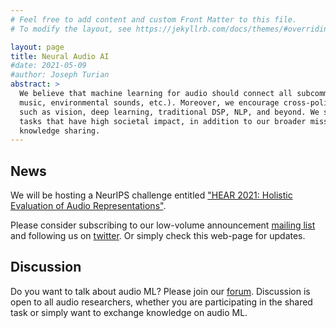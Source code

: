 ```yaml
---
# Feel free to add content and custom Front Matter to this file.
# To modify the layout, see https://jekyllrb.com/docs/themes/#overriding-theme-defaults

layout: page
title: Neural Audio AI
#date: 2021-05-09
#author: Joseph Turian
abstract: >
  We believe that machine learning for audio should connect all subcommunities of audio ML researchers (speech,
  music, environmental sounds, etc.). Moreover, we encourage cross-polination of audio ML research with adjacent fields,
  such as vision, deep learning, traditional DSP, NLP, and beyond. We specifically encourage benchmarking on audio ML
  tasks that have high societal impact, in addition to our broader mission of promoting cross-domain evaluation and
  knowledge sharing.
---
```


## News

We will be hosting a NeurIPS challenge entitled ["HEAR 2021: Holistic Evaluation of Audio
Representations"](hear2021-holistic-evaluation-of-audio-representations.html).

Please consider subscribing to our low-volume announcement [mailing list](http://eepurl.com/hwrhrz) and following us on
[twitter](https://twitter.com/neuralaudio). Or simply check this web-page for updates.

## Discussion

Do you want to talk about audio ML? Please join our [forum](https://discuss.neuralaudio.ai/). Discussion is open to all
audio researchers, whether you are participating in the shared task or simply want to exchange knowledge on audio ML.

